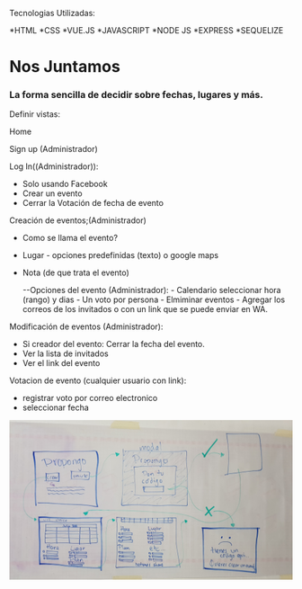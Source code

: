 
Tecnologias Utilizadas:

*HTML
*CSS
*VUE.JS
*JAVASCRIPT
*NODE JS
*EXPRESS
*SEQUELIZE


# Nos Juntamos
### La forma sencilla de decidir sobre fechas, lugares y más.


Definir vistas:

Home 

Sign up (Administrador)

Log In((Administrador)):
- Solo usando Facebook
- Crear  un evento
 - Cerrar la Votación de fecha de evento

Creación de eventos;(Administrador)
- Como se llama el evento?
- Lugar - opciones predefinidas (texto) o google maps
- Nota (de que trata el evento)

     --Opciones del evento (Administrador):
           - Calendario seleccionar hora (rango) y dias
           - Un voto por persona
           - Elmiminar eventos
           - Agregar los correos de los invitados o con un link que se puede enviar en WA.

Modificación de eventos (Administrador):
- Si creador del evento: Cerrar la fecha del evento.
- Ver la lista de invitados
- Ver el link del evento

Votacion de evento (cualquier usuario con link):
- registrar voto por correo electronico 
- seleccionar fecha




![alt text](https://github.com/sdevmandujano/NosJuntamos/blob/master/project2.jpg "Project 2 screens")
